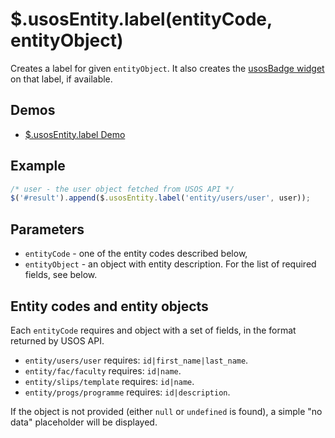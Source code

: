 $.usosEntity.label(entityCode, entityObject)
============================================

Creates a label for given `entityObject`. It also creates the
[usosBadge widget](widget.badge.md) on that label, if available.


Demos
-----

  * [$.usosEntity.label Demo](http://jsfiddle.net/gh/get/jquery/1.9.1/dependencies/migrate,ui/MUCI/jquery-usos/tree/master/jsfiddle-demos/entity.label)

Example
-------

```javascript
/* user - the user object fetched from USOS API */
$('#result').append($.usosEntity.label('entity/users/user', user));
```

Parameters
----------

  * `entityCode` - one of the entity codes described below,
  * `entityObject` - an object with entity description. For the list of required
    fields, see below.

Entity codes and entity objects
-------------------------------

Each `entityCode` requires and object with a set of fields, in the format
returned by USOS API. 

  * `entity/users/user` requires: `id|first_name|last_name`.
  * `entity/fac/faculty` requires: `id|name`.
  * `entity/slips/template` requires: `id|name`.
  * `entity/progs/programme` requires: `id|description`.

If the object is not provided (either `null` or `undefined` is found), a simple
"no data" placeholder will be displayed.
